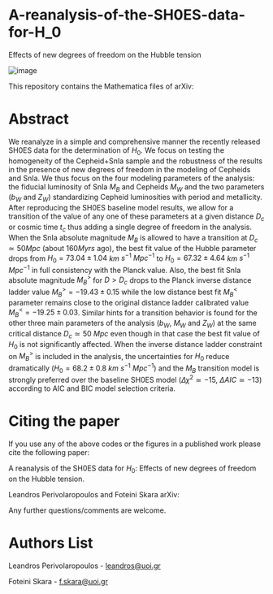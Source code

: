 # A-reanalysis-of-the-SH0ES-data-for-H_0
Effects of new degrees of freedom on the Hubble tension

![image](https://user-images.githubusercontent.com/88026221/185812954-b43297df-18f4-4465-a873-f2c98f8b95ad.png)

This repository contains the Mathematica files of arXiv:

# Abstract

We reanalyze in a simple and comprehensive manner the recently released SH0ES data for the determination of $H_0$. We focus on testing the homogeneity of the Cepheid+SnIa sample and the  robustness of the results in the presence of new degrees of freedom in the modeling of Cepheids and SnIa. We thus focus on the four modeling parameters of the analysis: the fiducial luminosity of SnIa $M_B$ and Cepheids $M_W$ and the two parameters ($b_W$ and $Z_W$) standardizing Cepheid luminosities with period  and metallicity. After reproducing the SH0ES baseline model results, we allow for a transition of the value of any one of these parameters at a given distance $D_c$ or cosmic time $t_c$ thus adding a single degree of freedom in the analysis.  When the SnIa absolute magnitude $M_B$ is allowed to have a transition at $D_c\simeq 50Mpc$ (about $160Myrs$ ago), the best fit value of the Hubble parameter drops from $H_{0}=73.04\pm1.04$ $km$ $s^{-1}$ $Mpc^{-1}$ to $H_0=67.32\pm 4.64$ $km$ $s^{-1}$ $Mpc^{-1}$  in full consistency with the Planck value. Also,  the best fit SnIa absolute magnitude $M_B^>$ for $D>D_c$ drops to the Planck inverse distance ladder value $M_{B}^>=-19.43\pm 0.15$ while the low distance best fit $M_B^<$ parameter remains close to the original distance ladder calibrated value $M_{B}^<=-19.25\pm 0.03$. Similar hints for a transition behavior is found for the other three main parameters of the analysis ($b_W$, $M_W$ and $Z_W$) at the same critical distance $D_c\simeq 50$ $Mpc$ even though in that case the best fit value of $H_0$ is not significantly affected. When the inverse distance ladder constraint on $M_B^>$ is included in the analysis, the uncertainties for $H_0$ reduce dramatically ($H_{0}=68.2\pm0.8$  $km$ $s^{-1}$ $Mpc^{-1}$) and the $M_B$ transition model is strongly preferred over the baseline SH0ES model ($\Delta\chi^2 \simeq-15$, $\Delta AIC \simeq -13$) according to AIC and BIC model selection criteria.

# Citing the paper

If you use any of the above codes or the figures in a published work please cite the following paper:

A reanalysis of the SH0ES data for $H_0$: Effects of new degrees of freedom on the Hubble tension.

Leandros Perivolaropoulos and Foteini Skara  arXiv: 


Any further questions/comments are welcome.

# Authors List

Leandros Perivolaropoulos - leandros@uoi.gr

Foteini Skara - f.skara@uoi.gr



